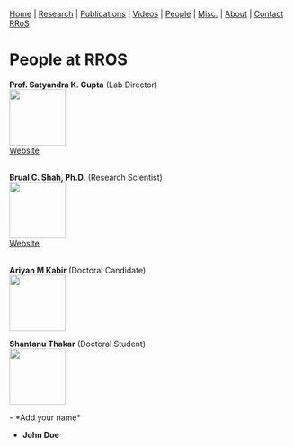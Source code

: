 [Home](index.md) | [Research](research.md) | [Publications](publications.md) | [Videos](videos.md) | [People](people.md) | [Misc.](misc.md) | [About](about.md) | [Contact RRoS](contact.md)

# People at RROS

<p align="left">
  <b>Prof. Satyandra K. Gupta</b> (Lab Director)<br>
  <img width="100" src="http://ruk.usc.edu/bio/gupta/GuptaSK.jpg">
  <br>
  <a href="ruk.usc.edu/bio/gupta/">Website</a>
  <br><br>
</p>

<p align="left">
  <b>Brual C. Shah, Ph.D.</b> (Research Scientist)<br>
  <img width="100" src="https://bruals.files.wordpress.com/2016/03/shah_brual.jpg">
  <br>
  <a href="https://brual.info/">Website</a>
  <br><br>
</p>

<p align="left">
  <b>Ariyan M Kabir</b> (Doctoral Candidate)<br>
  <img width="100" src="http://cam.usc.edu/images/People/Students//ariyan%20kabir.png">
  <br>
</p>

<p align="left">
  <b>Shantanu Thakar</b> (Doctoral Student)<br>
  <img width="100" src="http://cam.usc.edu/images/People/Students//Thakar.jpg">
  <br>
</p>
- *Add your name*

- **John Doe**
